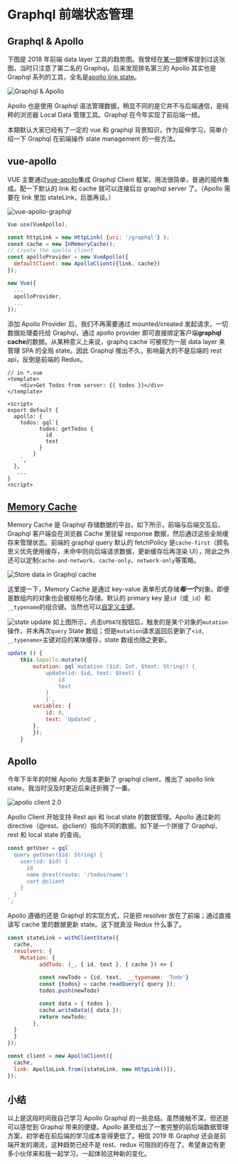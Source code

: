# Graphql 前端状态管理

## Graphql & Apollo

下图是 2018 年前端 data layer 工具的趋势图。我曾经在[某一期][3]博客提到过这张图，当时只注意了第二名的 Graphql。后来发现排名第三的 Apollo 其实也是 Graphql 系列的工具，全名是[apollo link state][2]。

![Graphql & Apollo][1]

Apollo 也是使用 Graphql 语法管理数据，稍显不同的是它并不与后端通信，是纯粹的浏览器 Local Data 管理工具。Graphql 在今年实现了前后端一统。

本期默认大家已经有了一定的 vue 和 graphql 背景知识，作为延伸学习，简单介绍一下 Graphql 在前端操作 state management 的一些方法。

## vue-apollo

VUE 主要通过[vue-apollo][4]集成 Graphql Client 框架。用法很简单，普通的插件集成。配一下默认的 link 和 cache 就可以连接后台 graphql server 了。（Apollo 需要在 link 里加 stateLink，后面再谈。）

![vue-apollo-graphql][5]

```javascript
Vue.use(VueApollo);

const httpLink = new HttpLink( {uri: '/graphql'} );
const cache = new InMemoryCache();
// Create the apollo client
const apolloProvider = new VueApollo({
  defaultClient: new ApolloClient({link, cache})
});

new Vue({
  ...
  apolloProvider,
  ...
});
```

添加 Apollo Provider 后，我们不再需要通过 mounted/created 发起请求，一切数据处理委托给 Graphql，通过 apollo provider 即可直接绑定客户端**graphql cache**的数据。从某种意义上来说，graphq cache 可被视为一层 data layer 来管理 SPA 的全局 state。因此 Graphql 推出不久，影响最大的不是后端的 rest api，反倒是前端的 Redux。

```vue
// in *.vue
<template>
    <div>Get Todos from server: {{ todos }}</div>
</template>

<script>
export default {
  apollo: {
    todos: gql`{
          todos: getTodos {
            id
            text
          }
        }
    `,
  },
   ...
}
<script>
```

## [Memory Cache][9]

Memory Cache 是 Graphql 存储数据的平台。如下所示，前端与后端交互后，Graphql 客户端会在浏览器 Cache 里驻留 response 数据，然后通过这些全局缓存来管理状态。前端的 graphql query 默认的 fetchPolicy 是`cache-first`（顾名思义优先使用缓存，未命中则向后端请求数据，更新缓存后再渲染 UI），除此之外还可以定制`cache-and-network`、`cache-only`、`network-only`等策略。

![Store data in Graphql cache][6]

这里提一下，Memory Cache 是通过 key-value 表单形式存储***每一个***对象。即便是数组内的对象也会被规格化存储。默认的 primary key 是`id`（或`_id`）和 `__typename`的组合键。当然也可以[自定义主键][7]。


![state update][8]
如上图所示，点击`UPDATE`按钮后，触发的是某个对象的`mutation`操作，并未再次`query` State 数组；但是`mutation`请求返回后更新了`<id, __typename>`主键对应的某块缓存，state 数组也随之更新。

```javascript
update () {
    this.$apollo.mutate({
        mutation: gql`mutation ($id: Int, $text: String!) {
            update(id: $id, text: $text) {
                id
                text
            }
            }`,
        variables: {
            id: 0,
            text: `Updated`,
        },
        });
    }
```

## Apollo

今年下半年的时候 Apollo 大版本更新了 graphql client，推出了 apollo link state，我当时没及时更近后来还折腾了一番。

![apollo client 2.0][10]

Apollo Client 开始支持 Rest api 和 local state 的数据管理。Apollo 通过新的 directive（@rest、@client）指向不同的数据。如下是一个拼接了 Graphql、rest 和 local state 的查询。

```javascript
const getUser = gql`
  query getUser($id: String) {
    user(id: $id) {
      id
      name @rest(route: '/todos/name')
      cart @client
    }
  }
`;
```
Apollo 遵循的还是 Graphql 的实现方式，只是把 resolver 放在了前端；通过直接读写 cache 里的数据更新 state。这下就真没 Redux 什么事了。

```javascript
const stateLink = withClientState({
  cache,
  resolvers: {
    Mutation: {
          addTodo: (_, { id, text }, { cache }) => {
        
          const newTodo = {id, text,  __typename: 'Todo'}
          const {todos} = cache.readQuery({ query });
          todos.push(newTodo)

          const data = { todos };
          cache.writeData({ data });
          return newTodo;
        },
  }
  }
});

const client = new ApolloClient({
  cache,
  link: ApolloLink.from([stateLink, new HttpLink()]),
});
```

## 小结

以上是这段时间我自己学习 Apollo Graphql 的一些总结。虽然接触不深，但还是可以感觉到 Graphql 带来的便捷。Apollo 甚至给出了一套完整的前后端数据管理方案，初学者在前后端的学习成本变得更低了。相信 2019 年 Graphql 还会是前端开发的潮流，这种趋势已经不是 rest、redux 可阻挡的存在了。希望身边有更多小伙伴来和我一起学习，一起体验这种新的变化。

[1]: https://upload-images.jianshu.io/upload_images/14368237-7697862ec03a2350.jpg?imageMogr2/auto-orient/strip%7CimageView2/2/w/1240
[2]: https://www.apollographql.com/docs/link/links/state.html
[3]: https://www.jianshu.com/p/221664ea1367
[4]: https://github.com/Akryum/vue-apollo
[5]: https://upload-images.jianshu.io/upload_images/14368237-c0deb93c8fd529a8.png?imageMogr2/auto-orient/strip%7CimageView2/2/w/1240
[6]: https://upload-images.jianshu.io/upload_images/14368237-a0e0f1cd9ed836fe.jpg?imageMogr2/auto-orient/strip%7CimageView2/2/w/1240
[7]: https://www.apollographql.com/docs/react/advanced/caching.html#smooth-scroll-top
[8]: https://upload-images.jianshu.io/upload_images/14368237-df5e9530b368addf.gif?imageMogr2/auto-orient/strip
[9]: https://www.apollographql.com/docs/react/advanced/caching.html
[10]: https://upload-images.jianshu.io/upload_images/14368237-a327e67505e74aee.jpg?imageMogr2/auto-orient/strip%7CimageView2/2/w/1240